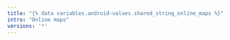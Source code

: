 ```yaml
---
title: "{% data variables.android-values.shared_string_online_maps %}"
intro: "Online maps"
versions: '*'
---
```

